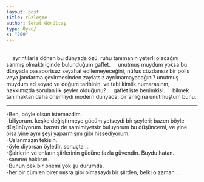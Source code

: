 ```yaml
---
layout: post
title: Yüzleşme
author: Berat Gönültaş
type: Öykü/
x: "200"
---
```

<br/>
&nbsp;&nbsp;&nbsp;&nbsp;ayrıntılarla dönen bu dünyada özü, ruhu tanımanın yeterli olacağını sanmış olmaktı içinde bulunduğum gaflet.  
&nbsp;&nbsp;&nbsp;&nbsp;unutmuş muydum yoksa bu dünyada pasaportsuz seyahat edilemeyeceğini, nüfus cüzdansız bir polis veya jandarma çevirmesinden zayiatsız ayrılınamayacağını? unutmuş muydum ad soyad ve doğum tarihinin, ve tabi kimlik numarasının, hakkımızda sorulan ilk şeyler olduğunu?  
&nbsp;&nbsp;&nbsp;&nbsp;gaflet işte benimkisi.  
&nbsp;&nbsp;&nbsp;&nbsp;bilmek tanımaktan daha önemliydi modern dünyada, bir anlığına unutmuştum bunu.  

---

-Ben, böyle olsun istemezdim.  
-biliyorum. keşke değiştirmeye gücüm yetseydi bir şeyleri; bazen böyle düşünüyorum. bazen de samimiyetsiz buluyorum bu düşüncemi, ve yine olsa yine aynı şeyi yaparmışım gibi hissediyorum.  
-Uslanmazın tekisin.  
-öyle diyorsan öyledir. sonuçta ...  
-Şairlerin ve onların şiirlerinin gücüne fazla güvendin. Buydu hatan.  
-sanırım haklısın.  
-Bunun pek bir önemi yok şu durumda.  
-her bir cümlen birer mısra gibi olmasaydı bir şiirden, belki o zaman ...  
